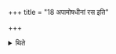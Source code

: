+++
title = "18 अपामोषधीनां रस इति"

+++

<details><summary>थिते</summary>

अपामोषधीनां रस इति मधुनः १८
</details>
